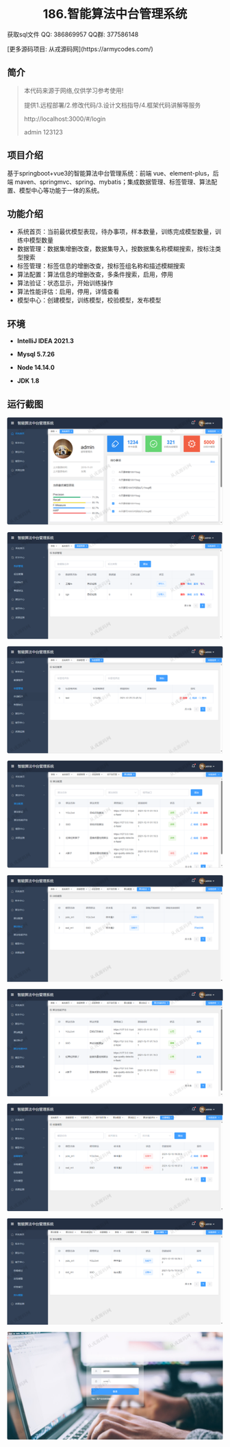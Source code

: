 <p><h1 align="center">186.智能算法中台管理系统</h1></p>

<p> 获取sql文件 QQ: 386869957 QQ群: 377586148 </p>
<p> [更多源码项目: 从戎源码网](https://armycodes.com/) </p>

## 简介

> 本代码来源于网络,仅供学习参考使用!
>
> 提供1.远程部署/2.修改代码/3.设计文档指导/4.框架代码讲解等服务
>
> http://localhost:3000/#/login
>
> admin 123123
>

## 项目介绍
基于springboot+vue3的智能算法中台管理系统：前端 vue、element-plus，后端 maven、springmvc、spring、mybatis；集成数据管理、标签管理、算法配置、模型中心等功能于一体的系统。

## 功能介绍

- 系统首页：当前最优模型表现，待办事项，样本数量，训练完成模型数量，训练中模型数量
- 数据管理：数据集增删改查，数据集导入，按数据集名称模糊搜索，按标注类型搜索
- 标签管理：标签信息的增删改查，按标签组名称和描述模糊搜索
- 算法配置：算法信息的增删改查，多条件搜索，启用，停用
- 算法验证：状态显示，开始训练操作
- 算法性能评估：启用，停用，详情查看
- 模型中心：创建模型，训练模型，校验模型，发布模型

## 环境

- <b>IntelliJ IDEA 2021.3</b>

- <b>Mysql 5.7.26</b>

- <b>Node 14.14.0</b>

- <b>JDK 1.8</b>

## 运行截图

![](screenshot/1.png)

![](screenshot/2.png)

![](screenshot/3.png)

![](screenshot/4.png)

![](screenshot/5.png)

![](screenshot/6.png)

![](screenshot/7.png)

![](screenshot/8.png)

![](screenshot/9.png)